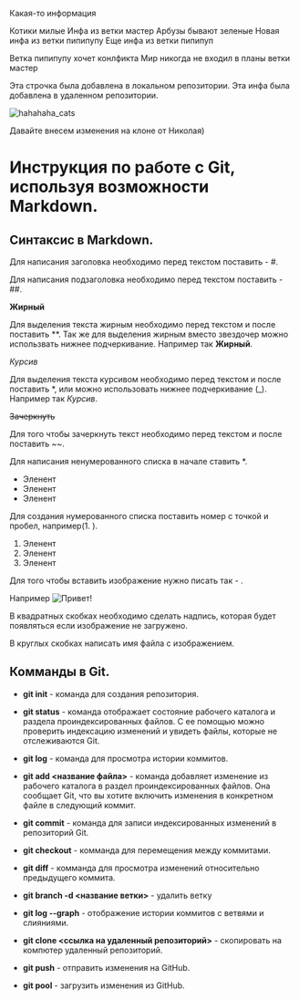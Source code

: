 Какая-то информация 

Котики милые 
Инфа из ветки мастер
Арбузы бывают зеленые
Новая инфа из ветки пипипупу
Еще инфа из ветки пипипуп

Ветка пипипупу хочет конлфикта 
Мир никогда не входил в планы ветки мастер 

Эта строчка была добавлена в локальном репозитории. 
Эта инфа была добавлена в удаленном репозитории.


![hahahaha_cats](https://media.discordapp.net/attachments/578221595194294335/1047486691696447558/unknown.png?width=477&height=473)

Давайте внесем изменения на клоне от Николая)

# Инструкция по работе с Git, используя возможности Markdown.
## Синтаксис в Markdown.
Для написания заголовка необходимо перед текстом поставить - #.

Для написания подзаголовка необходимо перед текстом поставить - ##.

**Жирный**

Для выделения текста жирным необходимо перед текстом и после поставить **. Так же для выделения жирным вместо звездочер можно использвать нижнее подчеркивание. Например так __Жирный__.


*Курсив*

Для выделения текста курсивом необходимо перед текстом и после поставить *, или можно использовать нижнее подчеркивание (_). Например так _Курсив_.

~~Зачеркнуть~~

Для того чтобы зачеркнуть текст необходимо перед текстом и после поставить ~~.

Для написания ненумерованного списка в начале ставить *.

* Эленент
* Эленент
* Эленент
 
 Для создания нумерованного списка поставить номер с точкой и пробел, например(1. ).

 1. Эленент
 2. Эленент
 3. Эленент 

Для того чтобы вставить изображение нужно писать так - ![]().

 Например ![Привет!](image.jpg)

 

В квадратных скобках необходимо сделать надпись, которая будет появляться если изображение не загружено.

В круглых скобках написать имя файла с изображением.

## Комманды в Git.
* **git init** - команда для создания репозитория.

* **git status** - команда отображает состояние рабочего каталога и раздела проиндексированных файлов. С ее помощью можно проверить индексацию изменений и увидеть файлы, которые не отслеживаются Git. 

* **git log** - команда для просмотра истории коммитов.

* **git add <название файла>** - команда добавляет изменение из рабочего каталога в раздел проиндексированных файлов. Она сообщает Git, что вы хотите включить изменения в конкретном файле в следующий коммит. 

* **git commit** - команда для записи индексированных изменений в репозиторий Git. 

* **git checkout** - комманда для перемещения между коммитами. 

* **git diff** - комманда для просмотра изменений относительно предыдущего коммита.

* **git branch -d <название ветки>** - удалить ветку

* **git log --graph** - отображение истории коммитов с ветвями и слияниями.

* **git clone <ссылка на удаленный репозиторий>** - скопировать на компютер удаленный репозиторий.

* **git push** - отправить изменения на GitHub.

* **git pool** - загрузить изменения из GitHub.